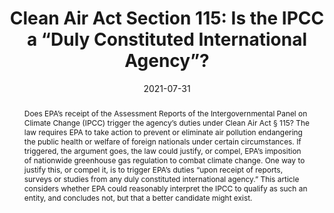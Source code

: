 ---
title: "Clean Air Act Section 115: Is the IPCC a “Duly Constituted International Agency”?"
date: 2021-07-31
publishDate: 2021-07-31T00:00:00Z
authors: ["Adam Orford"]
publication_types: ["2"]
featured: true
publication: "forthcoming: *Georgetown Envt. L. Rev.*"

abstract: "Does EPA’s receipt of the Assessment Reports of the Intergovernmental Panel on Climate Change (IPCC) trigger the agency’s duties under Clean Air Act § 115? The law requires EPA to take action to prevent or eliminate air pollution endangering the public health or welfare of foreign nationals under certain circumstances. If triggered, the argument goes, the law could justify, or compel, EPA’s imposition of nationwide greenhouse gas regulation to combat climate change. One way to justify this, or compel it, is to trigger EPA’s duties “upon receipt of reports, surveys or studies from any duly constituted international agency.” This article considers whether EPA could reasonably interpret the IPCC to qualify as such an entity, and concludes not, but that a better candidate might exist."
---